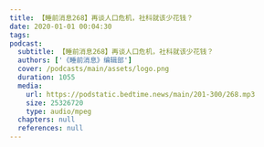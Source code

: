 ```yaml
---
title: 【睡前消息268】再谈人口危机，社科就该少花钱？
date: 2020-01-01 00:04:30
tags:
podcast:
  subtitle: 【睡前消息268】再谈人口危机，社科就该少花钱？
  authors: ['《睡前消息》编辑部']
  cover: /podcasts/main/assets/logo.png
  duration: 1055
  media:
    url: https://podstatic.bedtime.news/main/201-300/268.mp3
    size: 25326720
    type: audio/mpeg
  chapters: null
  references: null
---
```

